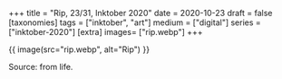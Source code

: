 +++
title = "Rip, 23/31, Inktober 2020"
date = 2020-10-23
draft =  false
[taxonomies]
tags = ["inktober", "art"]
medium = ["digital"]
series = ["inktober-2020"]
[extra]
images= ["rip.webp"]
+++

{{ image(src="rip.webp", alt="Rip") }}

Source: from life.
